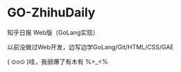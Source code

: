 GO-ZhihuDaily
=============

知乎日报 Web版（GoLang实现）


以前没做过Web开发，边写边学GoLang/Git/HTML/CSS/GAE

( ⊙o⊙ )哇，我弱爆了有木有 %>_<%

